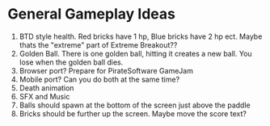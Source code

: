 # General Gameplay Ideas

1. BTD style health. Red bricks have 1 hp, Blue bricks have 2 hp ect. Maybe thats the "extreme" part of Extreme Breakout??
2. Golden Ball. There is one golden ball, hitting it creates a new ball. You lose when the golden ball dies.
3. Browser port? Prepare for PirateSoftware GameJam
4. Mobile port? Can you do both at the same time?
5. Death animation
6. SFX and Music
7. Balls should spawn at the bottom of the screen just above the paddle
8. Bricks should be further up the screen. Maybe move the score text?
